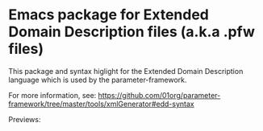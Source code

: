 Emacs package for Extended Domain Description files (a.k.a .pfw files)
======================================================================

This package and syntax higlight for the Extended Domain Description language
which is used by the parameter-framework.

For more information, see:
https://github.com/01org/parameter-framework/tree/master/tools/xmlGenerator#edd-syntax

Previews:
<TODO>

